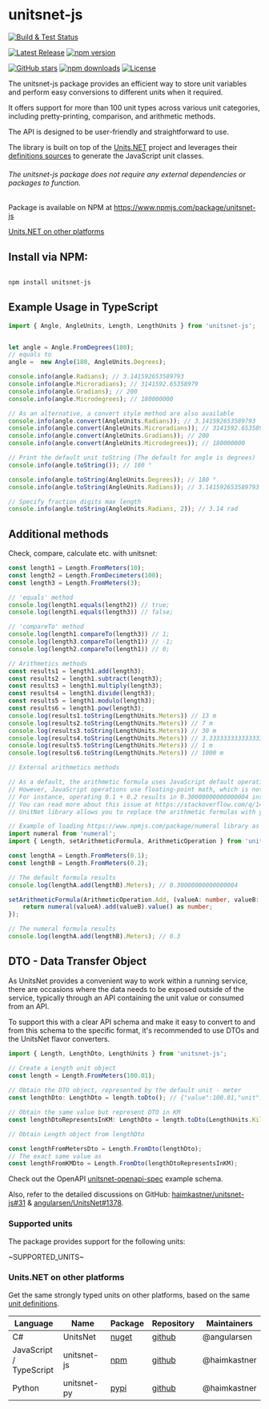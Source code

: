 # unitsnet-js

[![Build & Test Status](https://github.com/haimkastner/unitsnet-js/workflows/unitsnet-js/badge.svg?branch=master)](https://github.com/haimkastner/unitsnet-js/actions)

 [![Latest Release](https://img.shields.io/github/v/release/haimkastner/unitsnet-js?style=plastic)](https://github.com/haimkastner/unitsnet-js/releases) 
 [![npm version](https://img.shields.io/npm/v/unitsnet-js.svg?style=plastic&label=npm)](https://www.npmjs.com/package/unitsnet-js)

[![GitHub stars](https://img.shields.io/github/stars/haimkastner/unitsnet-js.svg?style=social&label=Stars)](https://github.com/haimkastner/unitsnet-js/stargazers) 
[![npm downloads](https://img.shields.io/npm/dt/unitsnet-js.svg?style=social)](https://www.npmjs.com/package/unitsnet-js)
[![License](https://img.shields.io/github/license/haimkastner/unitsnet-js.svg?style=social)](https://github.com/haimkastner/unitsnet-js/blob/master/LICENSE) 

The unitsnet-js package provides an efficient way to store unit variables and perform easy conversions to different units when it required. 

It offers support for more than 100 unit types across various unit categories, including pretty-printing, comparison, and arithmetic methods. 

The API is designed to be user-friendly and straightforward to use.

The library is built on top of the [Units.NET](https://github.com/angularsen/UnitsNet) project and leverages their [definitions sources](https://github.com/angularsen/UnitsNet/tree/master/Common/UnitDefinitions) to generate the JavaScript unit classes.


###### The unitsnet-js package does not require any external dependencies or packages to function.

Package is available on NPM at https://www.npmjs.com/package/unitsnet-js

[Units.NET on other platforms](#unitsnet-on-other-platforms)

## Install via NPM:

```bash 

npm install unitsnet-js

```

## Example Usage in TypeScript

```typescript
import { Angle, AngleUnits, Length, LengthUnits } from 'unitsnet-js';


let angle = Angle.FromDegrees(180);
// equals to
angle =  new Angle(180, AngleUnits.Degrees);

console.info(angle.Radians); // 3.141592653589793
console.info(angle.Microradians); // 3141592.65358979
console.info(angle.Gradians); // 200
console.info(angle.Microdegrees); // 180000000

// As an alternative, a convert style method are also available
console.info(angle.convert(AngleUnits.Radians)); // 3.141592653589793
console.info(angle.convert(AngleUnits.Microradians)); // 3141592.65358979
console.info(angle.convert(AngleUnits.Gradians)); // 200
console.info(angle.convert(AngleUnits.Microdegrees)); // 180000000

// Print the default unit toString (The default for angle is degrees)
console.info(angle.toString()); // 180 °

console.info(angle.toString(AngleUnits.Degrees)); // 180 °
console.info(angle.toString(AngleUnits.Radians)); // 3.141592653589793 rad

// Specify fraction digits max length
console.info(angle.toString(AngleUnits.Radians, 2)); // 3.14 rad
```

## Additional methods

Check, compare, calculate etc. with unitsnet:

```typescript
const length1 = Length.FromMeters(10);
const length2 = Length.FromDecimeters(100);
const length3 = Length.FromMeters(3);

// 'equals' method
console.log(length1.equals(length2)) // true;
console.log(length1.equals(length3)) // false;

// 'compareTo' method
console.log(length1.compareTo(length3)) // 1;
console.log(length3.compareTo(length1)) // -1;
console.log(length2.compareTo(length1)) // 0;

// Arithmetics methods
const results1 = length1.add(length3);
const results2 = length1.subtract(length3);
const results3 = length1.multiply(length3);
const results4 = length1.divide(length3);
const results5 = length1.modulo(length3);
const results6 = length1.pow(length3);
console.log(results1.toString(LengthUnits.Meters)) // 13 m
console.log(results2.toString(LengthUnits.Meters)) // 7 m
console.log(results3.toString(LengthUnits.Meters)) // 30 m
console.log(results4.toString(LengthUnits.Meters)) // 3.3333333333333335 m
console.log(results5.toString(LengthUnits.Meters)) // 1 m
console.log(results6.toString(LengthUnits.Meters)) // 1000 m

// External arithmetics methods

// As a default, the arithmetic formula uses JavaScript default operations (e.g., +, -, etc.). 
// However, JavaScript operations use floating-point math, which is not mathematically accurate in some cases. 
// For instance, operating 0.1 + 0.2 results in 0.30000000000000004 instead of 0.3. 
// You can read more about this issue at https://stackoverflow.com/q/1458633/8281649. 
// UnitNet library allows you to replace the arithmetic formulas with your own, better formulas.

// Example of loading https://www.npmjs.com/package/numeral library as the arithmetic formula
import numeral from 'numeral';
import { Length, setArithmeticFormula, ArithmeticOperation } from 'unitsnet-js';

const lengthA = Length.FromMeters(0.1);
const lengthB = Length.FromMeters(0.2);

// The default formula results
console.log(lengthA.add(lengthB).Meters); // 0.30000000000000004

setArithmeticFormula(ArithmeticOperation.Add, (valueA: number, valueB: number) => {
    return numeral(valueA).add(valueB).value() as number;
});

// The numeral formula results
console.log(lengthA.add(lengthB).Meters); // 0.3
```

## DTO - Data Transfer Object

As UnitsNet provides a convenient way to work within a running service, there are occasions where the data needs to be exposed outside of the service, typically through an API containing the unit value or consumed from an API.

To support this with a clear API schema and make it easy to convert to and from this schema to the specific format, it's recommended to use DTOs and the UnitsNet flavor converters.

```typescript
import { Length, LengthDto, LengthUnits } from 'unitsnet-js';

// Create a Length unit object
const length = Length.FromMeters(100.01);
           
// Obtain the DTO object, represented by the default unit - meter
const lengthDto: LengthDto = length.toDto(); // {"value":100.01,"unit":"Meter"}

// Obtain the same value but represent DTO in KM 
const lengthDtoRepresentsInKM: LengthDto = length.toDto(LengthUnits.Kilometers); // {"value":0.10001,"unit":"Kilometer"}

// Obtain Length object from lengthDto

const lengthFromMetersDto = Length.FromDto(lengthDto);
// The exact same value as
const lengthFromKMDto = Length.FromDto(lengthDtoRepresentsInKM);
```


Check out the OpenAPI [unitsnet-openapi-spec](https://haimkastner.github.io/unitsnet-openapi-spec-example/) example schema.

Also, refer to the detailed discussions on GitHub: [haimkastner/unitsnet-js#31](https://github.com/haimkastner/unitsnet-js/issues/31) & [angularsen/UnitsNet#1378](https://github.com/angularsen/UnitsNet/issues/1378).


### Supported units

The package provides support for the following units:

~SUPPORTED_UNITS~

### Units.NET on other platforms

Get the same strongly typed units on other platforms, based on the same [unit definitions](/Common/UnitDefinitions).

| Language                   | Name        | Package                                           | Repository                                           | Maintainers  |
|----------------------------|-------------|---------------------------------------------------|------------------------------------------------------|--------------|
| C#                         | UnitsNet    | [nuget](https://www.nuget.org/packages/UnitsNet/) | [github](https://github.com/angularsen/UnitsNet)     | @angularsen  |
| JavaScript /<br>TypeScript | unitsnet-js | [npm](https://www.npmjs.com/package/unitsnet-js)  | [github](https://github.com/haimkastner/unitsnet-js) | @haimkastner |
| Python                     | unitsnet-py | [pypi](https://pypi.org/project/unitsnet-py)      | [github](https://github.com/haimkastner/unitsnet-py) | @haimkastner |
